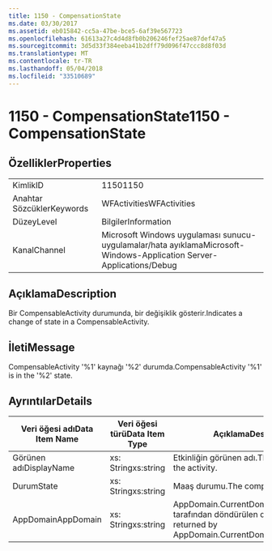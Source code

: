 ```yaml
---
title: 1150 - CompensationState
ms.date: 03/30/2017
ms.assetid: eb015842-cc5a-47be-bce5-6af39e567723
ms.openlocfilehash: 61613a27c4d4d8fb0b206246fef25ae87def47a5
ms.sourcegitcommit: 3d5d33f384eeba41b2dff79d096f47ccc8d8f03d
ms.translationtype: MT
ms.contentlocale: tr-TR
ms.lasthandoff: 05/04/2018
ms.locfileid: "33510689"
---
```

# <a name="1150---compensationstate"></a><span data-ttu-id="a9757-102">1150 - CompensationState</span><span class="sxs-lookup"><span data-stu-id="a9757-102">1150 - CompensationState</span></span>
## <a name="properties"></a><span data-ttu-id="a9757-103">Özellikler</span><span class="sxs-lookup"><span data-stu-id="a9757-103">Properties</span></span>  
  
|||  
|-|-|  
|<span data-ttu-id="a9757-104">Kimlik</span><span class="sxs-lookup"><span data-stu-id="a9757-104">ID</span></span>|<span data-ttu-id="a9757-105">1150</span><span class="sxs-lookup"><span data-stu-id="a9757-105">1150</span></span>|  
|<span data-ttu-id="a9757-106">Anahtar Sözcükler</span><span class="sxs-lookup"><span data-stu-id="a9757-106">Keywords</span></span>|<span data-ttu-id="a9757-107">WFActivities</span><span class="sxs-lookup"><span data-stu-id="a9757-107">WFActivities</span></span>|  
|<span data-ttu-id="a9757-108">Düzey</span><span class="sxs-lookup"><span data-stu-id="a9757-108">Level</span></span>|<span data-ttu-id="a9757-109">Bilgiler</span><span class="sxs-lookup"><span data-stu-id="a9757-109">Information</span></span>|  
|<span data-ttu-id="a9757-110">Kanal</span><span class="sxs-lookup"><span data-stu-id="a9757-110">Channel</span></span>|<span data-ttu-id="a9757-111">Microsoft Windows uygulaması sunucu-uygulamalar/hata ayıklama</span><span class="sxs-lookup"><span data-stu-id="a9757-111">Microsoft-Windows-Application Server-Applications/Debug</span></span>|  
  
## <a name="description"></a><span data-ttu-id="a9757-112">Açıklama</span><span class="sxs-lookup"><span data-stu-id="a9757-112">Description</span></span>  
 <span data-ttu-id="a9757-113">Bir CompensableActivity durumunda, bir değişiklik gösterir.</span><span class="sxs-lookup"><span data-stu-id="a9757-113">Indicates a change of state in a CompensableActivity.</span></span>  
  
## <a name="message"></a><span data-ttu-id="a9757-114">İleti</span><span class="sxs-lookup"><span data-stu-id="a9757-114">Message</span></span>  
 <span data-ttu-id="a9757-115">CompensableActivity '%1' kaynağı '%2' durumda.</span><span class="sxs-lookup"><span data-stu-id="a9757-115">CompensableActivity '%1' is in the '%2' state.</span></span>  
  
## <a name="details"></a><span data-ttu-id="a9757-116">Ayrıntılar</span><span class="sxs-lookup"><span data-stu-id="a9757-116">Details</span></span>  
  
|<span data-ttu-id="a9757-117">Veri öğesi adı</span><span class="sxs-lookup"><span data-stu-id="a9757-117">Data Item Name</span></span>|<span data-ttu-id="a9757-118">Veri öğesi türü</span><span class="sxs-lookup"><span data-stu-id="a9757-118">Data Item Type</span></span>|<span data-ttu-id="a9757-119">Açıklama</span><span class="sxs-lookup"><span data-stu-id="a9757-119">Description</span></span>|  
|--------------------|--------------------|-----------------|  
|<span data-ttu-id="a9757-120">Görünen adı</span><span class="sxs-lookup"><span data-stu-id="a9757-120">DisplayName</span></span>|<span data-ttu-id="a9757-121">xs: String</span><span class="sxs-lookup"><span data-stu-id="a9757-121">xs:string</span></span>|<span data-ttu-id="a9757-122">Etkinliğin görünen adı.</span><span class="sxs-lookup"><span data-stu-id="a9757-122">The display name of the activity.</span></span>|  
|<span data-ttu-id="a9757-123">Durum</span><span class="sxs-lookup"><span data-stu-id="a9757-123">State</span></span>|<span data-ttu-id="a9757-124">xs: String</span><span class="sxs-lookup"><span data-stu-id="a9757-124">xs:string</span></span>|<span data-ttu-id="a9757-125">Maaş durumu.</span><span class="sxs-lookup"><span data-stu-id="a9757-125">The compensation state.</span></span>|  
|<span data-ttu-id="a9757-126">AppDomain</span><span class="sxs-lookup"><span data-stu-id="a9757-126">AppDomain</span></span>|<span data-ttu-id="a9757-127">xs: String</span><span class="sxs-lookup"><span data-stu-id="a9757-127">xs:string</span></span>|<span data-ttu-id="a9757-128">AppDomain.CurrentDomain.FriendlyName tarafından döndürülen dize.</span><span class="sxs-lookup"><span data-stu-id="a9757-128">The string returned by AppDomain.CurrentDomain.FriendlyName.</span></span>|
